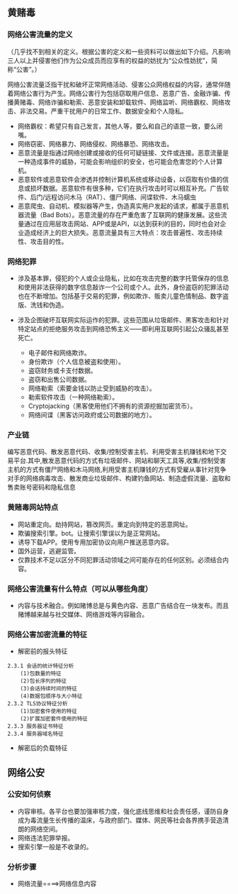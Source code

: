 ## 黄赌毒
### 网络公害流量的定义
（几乎找不到相关的定义。根据公害的定义和一些资料可以做出如下介绍。凡影响三人以上并侵害他们作为公众成员而应享有的权益的妨扰为“公众性妨扰”，简称“公害”。）


网络公害流量泛指干扰和破坏正常网络活动、侵害公众网络权益的内容，通常伴随着网络公害行为产生。网络公害行为包括窃取用户信息、恶意广告、金融诈骗、传播黄赌毒、网络诈骗和勒索、恶意安装和卸载软件、网络监听、网络霸权、网络攻击、非法交易。严重干扰用户的日常工作、数据安全和个人隐私。

* 网络霸权：希望只有自己发言，其他人等，要么和自己的语意一致，要么闭嘴。
* 网络窃密、网络暴力、网络侵权、网络暴恐、网络攻击。
* 恶意流量是指通过网络创建或接收的任何可疑链接、文件或连接。恶意流量是一种造成事件的威胁，可能会影响组织的安全，也可能会危害您的个人计算机。
* 恶意软件或恶意软件会渗透并控制计算机系统或移动设备，以窃取有价值的信息或损坏数据。恶意软件有很多种，它们在执行攻击时可以相互补充。广告软件、后门/远程访问木马（RAT）、僵尸网络、间谍软件、木马蠕虫
* 恶意爬虫、自动机、模拟器等产生，伪造真实用户发起的请求，都属于恶意机器流量（Bad Bots）。恶意流量的存在严重危害了互联网的健康发展。这些流量通过在应用层攻击网站、APP或是API，以达到获利的目的，同时也会对企业造成经济上的巨大损失。恶意流量具有三大特点：攻击普遍性、攻击持续性、攻击目的性。
<!-- *  ![](image/2021-06-22-09-50-57.png) -->

### 网络犯罪
* 涉及基本罪，侵犯的个人或企业隐私，比如在攻击完整的数字托管保存的信息和使用非法获得的数字信息敲诈一个公司或个人。此外，身份盗窃的犯罪活动也在不断增加。包括基于交易的犯罪，例如欺诈、贩卖儿童色情制品、数字盗版、洗钱和伪造。
* 涉及企图破坏互联网实际运作的犯罪。这些范围从垃圾邮件、黑客攻击和针对特定站点的拒绝服务攻击到网络恐怖主义——即利用互联网引起公众骚乱甚至死亡。

    * 电子邮件和网络欺诈。
    * 身份欺诈（个人信息被盗和使用）。
    * 盗窃财务或卡支付数据。
    * 盗窃和出售公司数据。
    * 网络勒索（索要金钱以防止受到威胁的攻击）。
    * 勒索软件攻击（一种网络勒索）。
    * Cryptojacking（黑客使用他们不拥有的资源挖掘加密货币）。
    * 网络间谍（黑客访问政府或公司数据的地方）。
### 产业链

编写恶意代码、散发恶意代码、收集/控制受害主机、利用受害主机赚钱和地下交易平台.其中,散发恶意代码的方式有垃圾邮件、网站和聊天工具等,收集/控制受害主机的方式有僵尸网络和木马网络,利用受害主机赚钱的方式有受雇从事针对竞争对手的网络病毒攻击、散发商业垃圾邮件、构建钓鱼网站、制造虚假流量、盗取和售卖账号密码和隐私信息


### 黄赌毒网站特点

* 网站重定向。劫持网站，篡改网页。重定向到特定的恶意网址。
* 欺骗搜索引擎。bot。让搜索引擎误以为是正常网站。
* 诱导下载APP。使用专用加密协议向用户推送恶意内容。
* 国外运营，逃避监管。
* 仅靠技术不足以区分不同犯罪活动领域之间可能存在的任何区别。必须结合内容。

### 网络公害流量有什么特点（可以从哪些角度）

* 内容与技术融合。例如赌博总是与黄色内容、恶意广告结合在一块发布。而且赌博越来越与社交媒体、网络游戏等内容融合。

### 网络公害加密流量的特征
* 解密前的报头特征
```
2.3.1 会话的统计特征分析
    (1)包数量的特征
    (2)包长序列的特征
    (3)会话持续时间的特征
    (4)数据包顺序与大小特征
2.3.2 TLS协议特征分析
    (1)加密套件使用的特征
    (2)扩展加密套件使用的特征
2.3.3 服务器证书特征
2.3.4 服务器域名特征
```

* 解密后的负载特征

## 网络公安

### 公安如何侦察
* 内容审核。各平台也要加强审核力度，强化底线思维和社会责任感，谨防自身成为毒流量生长传播的温床，与政府部门、媒体、网民等社会各界携手营造清朗的网络空间。
* 网络违法犯罪举报。
* 搜索引擎一般是不收录的。


### 分析步骤

* 网络流量====>网络信息内容